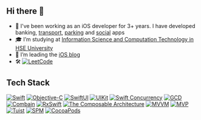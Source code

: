 ## Hi there 👋

* 👀 I've been working as an iOS developer for 3+ years. I have developed banking, [transport](https://apps.apple.com/app/id1227002793), [parking](https://apps.apple.com/app/id1268850750) and [social](https://apps.apple.com/app/id1555210308) apps
* 🎓 I’m studying at [Information Science and Computation Technology in HSE University](https://www.hse.ru/en/ba/isct/)
* 🍏 I’m leading the [iOS blog](https://t.me/ios_iss_blog)
* 🛠️ [![LeetCode](https://badges.peiyuan.ch/leetcode/savvashuliatev/solved?logo=leetcode&label=LeetCode&style=flat-rounded&color=white)](https://leetcode.com/savvashuliatev/)

## Tech Stack

[![Swift](https://img.shields.io/badge/Swift-F54A2A?style=flat-rounded&logo=swift&logoColor=white)]()
[![Objective-C](https://img.shields.io/badge/Objective--C-%233A95E3.svg?style=flat-rounded&logo=apple&logoColor=white)]()
[![SwiftUI](https://img.shields.io/badge/_SwiftUI-blue)](https://developer.apple.com/xcode/swiftui/)
[![UIKit](https://img.shields.io/badge/_UIKit-darkblue)](https://developer.apple.com/documentation/uikit)
[![Swift Concurrency](https://img.shields.io/badge/_Swift_Concurrency-lightblue)](https://developer.apple.com/documentation/swift/concurrency)
[![GCD](https://img.shields.io/badge/_GCD-lavender)](https://developer.apple.com/documentation/DISPATCH)
[![Combain](https://img.shields.io/badge/_Combain-linen)](https://developer.apple.com/documentation/combine)
[![RxSwift](https://img.shields.io/badge/_RxSwift-magenta)](https://github.com/ReactiveX/RxSwift)
[![The Composable Architecture](https://img.shields.io/badge/_The_Composable_Architecture-lightgreen)](https://github.com/pointfreeco/swift-composable-architecture)
[![MVVM](https://img.shields.io/badge/_MVVM-palegoldenrod)](https://en.wikipedia.org/wiki/Model%E2%80%93view%E2%80%93viewmodel)
[![MVP](https://img.shields.io/badge/_MVP-yellow)](https://en.wikipedia.org/wiki/Model%E2%80%93view%E2%80%93presenter)
[![Tuist](https://img.shields.io/badge/_Tuist-darkviolet)](https://tuist.io/)
[![SPM](https://img.shields.io/badge/_SPM-tomato)](https://developer.apple.com/documentation/xcode/swift-packages)
[![CocoaPods](https://img.shields.io/badge/_CocoaPods-red)](https://cocoapods.org/)


